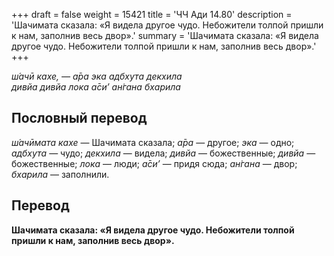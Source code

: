+++
draft = false
weight = 15421
title = 'ЧЧ Ади 14.80'
description = 'Шачимата сказала: «Я видела другое чудо. Небожители толпой пришли к нам, заполнив весь двор».'
summary = 'Шачимата сказала: «Я видела другое чудо. Небожители толпой пришли к нам, заполнив весь двор».'
+++

_ш́ачӣ кахе, — а̄ра эка адбхута декхила  
дивйа дивйа лока а̄си’ ан̇гана бхарила_

## Пословный перевод

_ш́ачӣмата_ _кахе_ — Шачимата сказала; _а̄ра_ — другое; _эка_ — одно; _адбхута_ — чудо; _декхила_ — видела; _дивйа_ — божественные; _дивйа_ — божественные; _лока_ — люди; _а̄си’_ — придя сюда; _ан̇гана_ — двор; _бхарила_ — заполнили.

## Перевод

**Шачимата сказала: «Я видела другое чудо. Небожители толпой пришли к нам, заполнив весь двор».**

